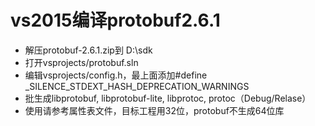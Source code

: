 vs2015编译protobuf2.6.1
===
- 解压protobuf-2.6.1.zip到  D:\sdk
- 打开vsprojects/protobuf.sln
- 编辑vsprojects/config.h，最上面添加#define _SILENCE_STDEXT_HASH_DEPRECATION_WARNINGS
- 批生成libprotobuf, libprotobuf-lite, libprotoc, protoc（Debug/Relase）
- 使用请参考属性表文件，目标工程用32位，protobuf不生成64位库
